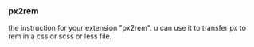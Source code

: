 <!--
 * @Author: xiaolong.qiu
 * @Date: 2019-12-22 11:59:12
 * @LastEditTime : 2019-12-22 16:34:50
 -->
### px2rem

the instruction for your extension "px2rem". u can use it to transfer px to rem in a css or scss or less file.
